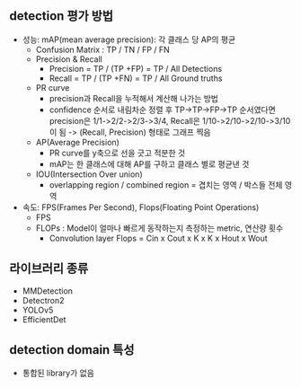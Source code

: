 ## detection 평가 방법
- 성능: mAP(mean average precision): 각 클래스 당 AP의 평균
    - Confusion Matrix : TP / TN / FP / FN
    - Precision & Recall
        - Precision = TP / (TP +FP) = TP / All Detections
        - Recall = TP / (TP +FN) = TP / All Ground truths
    - PR curve
        - precision과 Recall을 누적해서 계산해 나가는 방법
        - confidence 순서로 내림차순 정렬 후 TP->TP->FP->TP 순서였다면 <br> precision은 1/1->2/2->2/3->3/4, Recall은 1/10->2/10->2/10->3/10이 됨
        -> (Recall, Precision) 형태로 그래프 찍음
    - AP(Average Precision)
        - PR curve를 y축으로 선을 긋고 적분한 것
        - mAP는 한 클래스에 대해 AP를 구하고 클래스 별로 평균낸 것
    - IOU(Intersection Over union)
        - overlapping region / combined region = 겹치는 영역 / 박스들 전체 영역
- 속도: FPS(Frames Per Second), Flops(Floating Point Operations)
    - FPS
    - FLOPs : Model이 얼마나 빠르게 동작하는지 측정하는 metric, 연산량 횟수
        - Convolution layer Flops = Cin x Cout x K x K x Hout x Wout

## 라이브러리 종류
- MMDetection
- Detectron2
- YOLOv5
- EfficientDet

## detection domain 특성
- 통합된 library가 없음